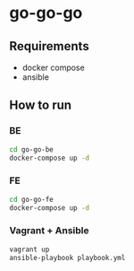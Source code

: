 # go-go-go

## Requirements

- docker compose
- ansible

## How to run

### BE

```bash
cd go-go-be
docker-compose up -d
```

### FE

```bash
cd go-go-fe
docker-compose up -d
```

### Vagrant + Ansible

```bash
vagrant up
ansible-playbook playbook.yml
```
